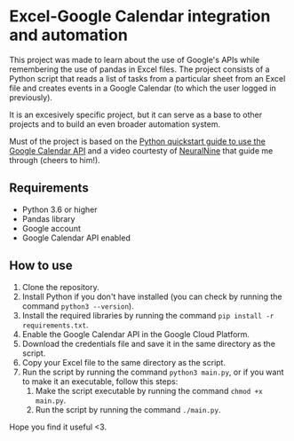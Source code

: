 # Excel-Google Calendar integration and automation

This project was made to learn about the use of Google's APIs while remembering the use of pandas in Excel files. The project consists of a Python script that reads a list of tasks from a particular sheet from an Excel file and creates events in a Google Calendar (to which the user logged in previously).

It is an excesively specific project, but it can serve as a base to other projects and to build an even broader automation system.

Must of the project is based on the [Python quickstart guide to use the Google Calendar API](https://developers.google.com/calendar/api/quickstart/python) and a video courtesty of [NeuralNine](https://www.youtube.com/watch?v=B2E82UPUnOY) that guide me through (cheers to him!).

## Requirements

- Python 3.6 or higher
- Pandas library
- Google account
- Google Calendar API enabled

## How to use

1. Clone the repository.
2. Install Python if you don't have installed (you can check by running the command `python3 --version`).
3. Install the required libraries by running the command `pip install -r requirements.txt`.
4. Enable the Google Calendar API in the Google Cloud Platform.
5. Download the credentials file and save it in the same directory as the script.
6. Copy your Excel file to the same directory as the script.
7. Run the script by running the command `python3 main.py`, or if you want to make it an executable, follow this steps:
   1. Make the script executable by running the command `chmod +x main.py`.
   2. Run the script by running the command `./main.py`.

Hope you find it useful <3.